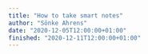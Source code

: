 ```yaml
---
title: "How to take smart notes"
author: "Sönke Ahrens"
date: "2020-12-05T12:00:00+01:00"
finished: "2020-12-11T12:00:00+01:00"
---
```

